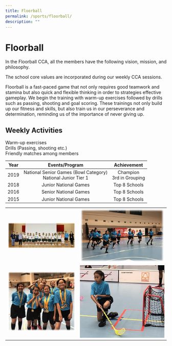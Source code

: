 ```yaml
---
title: Floorball
permalink: /sports/floorball/
description: ""
---
```

# Floorball

In the Floorball CCA, all the members have the following vision, mission, and philosophy.

  

The school core values are incorporated during our weekly CCA sessions.

  

Floorball is a fast-paced game that not only requires good teamwork and stamina but also quick and flexible thinking in order to strategies effective gameplay. We begin the training with warm-up exercises followed by drills such as passing, shooting and goal scoring. These trainings not only build up our fitness and skills, but also train us in our perseverance and determination, reminding us of the importance of never giving up.

  

Weekly Activities
-----------------

Warm-up exercises   
Drills (Passing, shooting etc.)    
Friendly matches among members

| Year |                          Events/Program                         |         Achievement         |
|:----:|:--------:|:---------------------------:|
| 2019 | National Senior Games (Bowl Category)<br>National Junior Tier 1 | Champion<br>3rd in Grouping |
| 2018 |                      Junior National Games                      |        Top 8 Schools        |
| 2016 |                      Senior National Games                      |        Top 8 Schools        |
| 2015 |                      Junior National Games                      |        Top 8 Schools        |


|   |   |
|:-:|:-:|
| ![](/images/ZHPS%20Experience/Sports/Floorball_1.png)  |  ![](/images/ZHPS%20Experience/Sports/Floorball_2.png)   |
|  ![](/images/ZHPS%20Experience/Sports/Floorball_3.png)   |  ![](/images/ZHPS%20Experience/Sports/Floorball_4.png)  |